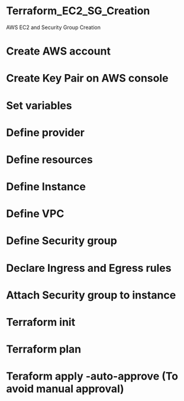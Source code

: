 # Terraform_EC2_SG_Creation
AWS EC2 and Security Group Creation

# Create AWS account
# Create Key Pair on AWS console
# Set variables
# Define provider
# Define resources
# Define Instance
# Define VPC
# Define Security group
# Declare Ingress and Egress rules
# Attach Security group to instance
# Terraform init
# Terraform plan
# Teraform apply -auto-approve (To avoid manual approval)
